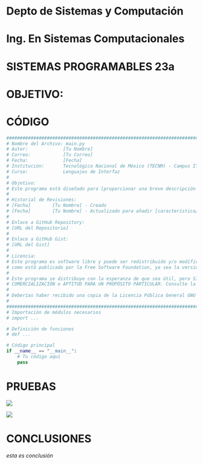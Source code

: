 # Depto de Sistemas y Computación
# Ing. En Sistemas Computacionales
# SISTEMAS PROGRAMABLES 23a


# OBJETIVO:


# CÓDIGO
```python
################################################################################
# Nombre del Archivo: main.py
# Autor:             [Tu Nombre]
# Correo:            [Tu Correo]
# Fecha:             [Fecha]
# Institución:       Tecnológico Nacional de México (TECNM) - Campus ITT
# Curso:             Lenguajes de Interfaz
#
# Objetivo:
# Este programa está diseñado para [proporcionar una breve descripción del objetivo del programa].
#
# Historial de Revisiones:
# [Fecha]        [Tu Nombre] - Creado
# [Fecha]        [Tu Nombre] - Actualizado para añadir [característica/corrección]
#
# Enlace a GitHub Repository:
# [URL del Repositorio]
#
# Enlace a GitHub Gist:
# [URL del Gist]
#
# Licencia:
# Este programa es software libre y puede ser redistribuido y/o modificado bajo los términos de la Licencia Pública General GNU
# como está publicado por la Free Software Foundation, ya sea la versión 3 de la Licencia, o (a tu elección) cualquier versión posterior.
#
# Este programa se distribuye con la esperanza de que sea útil, pero SIN GARANTÍA ALGUNA; incluso sin la garantía implícita de
# COMERCIALIZACIÓN o APTITUD PARA UN PROPÓSITO PARTICULAR. Consulte la Licencia Pública General GNU para obtener más detalles.
#
# Deberías haber recibido una copia de la Licencia Pública General GNU junto con este programa. Si no es así, consulte <http://www.gnu.org/licenses/>.
#
################################################################################
# Importación de módulos necesarios
# import ...

# Definición de funciones
# def ...

# Código principal
if __name__ == "__main__":
    # Tu código aquí
    pass

```

# PRUEBAS

![](https://www.snapon.co.za/images/thumbs/default-image_550.png)

![](https://www.snapon.co.za/images/thumbs/default-image_550.png)

# CONCLUSIONES
_esta es conclusión_
